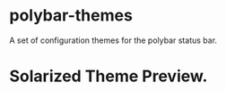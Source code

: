 # polybar-themes
A set of configuration themes for the polybar status bar. 

# Solarized Theme Preview.

